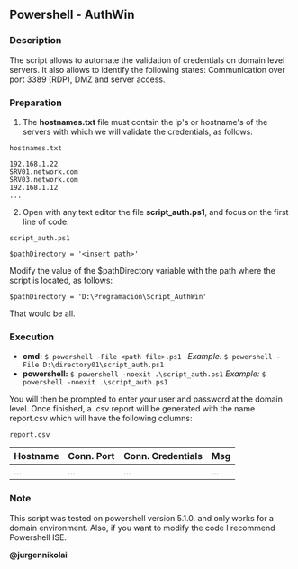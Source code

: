 ## Powershell - AuthWin
### Description

The script allows to automate the validation of credentials on domain level servers. It also allows to identify the following states: Communication over port 3389 (RDP), DMZ and server access.

### Preparation

1. The **hostnames.txt** file must contain the ip's or hostname's of the servers with which we will validate the credentials, as follows: 

`hostnames.txt` 

	192.168.1.22
	SRV01.network.com
	SRV03.network.com
	192.168.1.12
	...

2. Open with any text editor the file **script_auth.ps1**, and focus on the first line of code.

`script_auth.ps1` 

	$pathDirectory = '<insert path>'

Modify the value of the $pathDirectory variable with the path where the script is located, as follows: 

	$pathDirectory = 'D:\Programación\Script_AuthWin'

That would be all.

### Execution

* **cmd:**
 `$ powershell -File <path file>.ps1 `
*Example:*
 `$ powershell -File D:\directory01\script_auth.ps1`
* **powershell:** 
`$ powershell -noexit .\script_auth.ps1`
*Example:*
 `$ powershell -noexit .\script_auth.ps1`

You will then be prompted to enter your user and password at the domain level. Once finished, a .csv report will be generated with the name report.csv which will have the following columns:

`report.csv`

Hostname | Conn. Port | Conn. Credentials | Msg
--- | --- | --- | --- 
... | ... | ... | ...

### Note

This script was tested on powershell version 5.1.0. and only works for a domain environment. Also, if you want to modify the code I recommend Powershell ISE.


**@jurgennikolai**